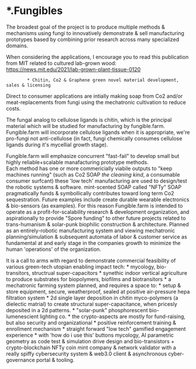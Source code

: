 # *.Fungibles

The broadest goal of the project is to produce multiple methods & mechanisms using fungi to innovatively demonstrate & sell manufacturing prototypes based by combining prior research across many specialized domains. 


When considering the applications, I encourage you to read this publication from MIT related to cultured lab-grown wood:
https://news.mit.edu/2021/lab-grown-plant-tissue-0120

            * Chitin, Co2 & Graphene green novel material development, sales & licensing


Direct to consumer applications are intially making soap from Co2 and/or meat-replacements from fungi using the mechatronic cultivation to reduce costs.   



The fungal analog to cellulose ligands is chitin, which is the principal material which will be studied for manufacturing by fungible.farm.  Fungible.farm will incorporate cellulose ligands when it is appropriate, we're pro-fungi not anti-cellulose (in fact, fungi chemically consumes cellulose ligands during it's mycellial growth stage). 


Fungible.farm will emphasize concurrent "fast-fail" to develop small but highly reliable+scalable manafacturing prototype methods.  
Each method has one or more commericially viabile outputs to "keep machines running" (such as Co2 SOAP _the cleaning kind_, a consumable consumer surfcant) these 'low tech' manufacturing are used to design/test the robotic systems & software.   mint-scented SOAP called "NFTy" SOAP pragmatically funds & symbollically contributes toward long term Co2 sequestration.  Future examples include create durable wearable electronics & bio-sensors (as examples).  For this reason Fungible.farm is intended to operate as a profit-for-scalability research & development organization, and aspirationally to provide "Spore funding" to other future projects related to trans-humanism & solar-punk biophilic construction & architecture.  Planned as an entirely-robotic manufacturing system and viewing mechatronic planning/simulation & subsequent automata of labor & customer service as fundamental at and early stage in the companies growth to minimize the human 'operations' of the organization. 



It is a call to arms with regard to demonstrate commercial feasibility of various green-tech utopian enabling impact tech:
    * mycology, bio-transitors, structrual super-capacitors
    * synethic indoor vertical agriculture to produce substrates for biopolymers, biofilms and biotransitors
    * a mechatronic farming system planned, and requires a space to:
        * setup & store equipment, secure, weatherproof, sealed at positive air-pressure hepa filtration system
    * 2d single layer deposition in chitin myco-polymers (a dielectic matrial) to create structural super-capacitance, when pricesly deposited in a 2d patterns.
    * "solar-punk" phosphorescent bio-lumenescient lighting co. 
    * the crypto-aspects are mostly for fund-raising, but also security and organizational 
        * positive reinforcement training & enrollment mechanism
        * straight forward "low tech" gamified engagement experience
        * with 'how do i use this' buttons
    mycology, AI parametric geometry as code test & simulation drive design and bio-transistors + crypto-blockchain NFTy coin mint company & network validator with a really spiffy cybersecurity system & web3.0 client & asynchronous cyber-governance portal & tooling. 





